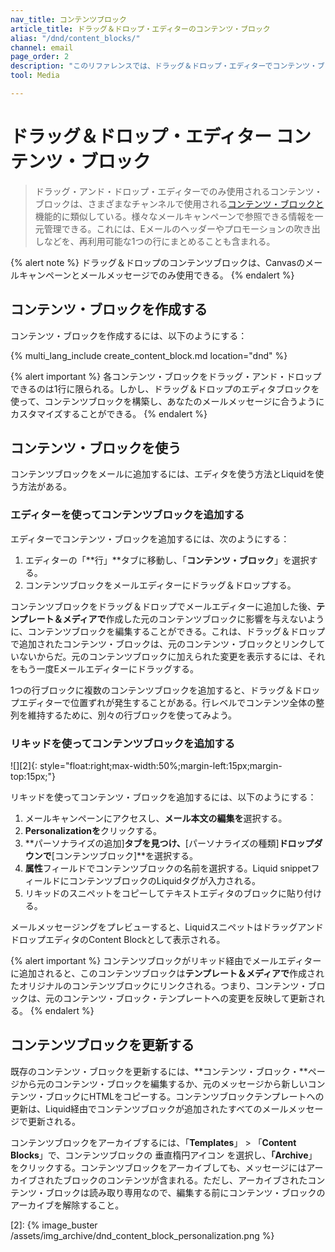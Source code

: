 ```yaml
---
nav_title: コンテンツブロック
article_title: ドラッグ＆ドロップ・エディターのコンテンツ・ブロック
alias: "/dnd/content_blocks/"
channel: email
page_order: 2
description: "このリファレンスでは、ドラッグ＆ドロップ・エディターでコンテンツ・ブロックを作成し、使用する方法を説明する。"
tool: Media

---
```


# ドラッグ＆ドロップ・エディター コンテンツ・ブロック

> ドラッグ・アンド・ドロップ・エディターでのみ使用されるコンテンツ・ブロックは、さまざまなチャンネルで使用される[コンテンツ・ブロックと]({{site.baseurl}}/user_guide/engagement_tools/templates_and_media/content_blocks/)機能的に類似している。様々なメールキャンペーンで参照できる情報を一元管理できる。これには、Eメールのヘッダーやプロモーションの吹き出しなどを、再利用可能な1つの行にまとめることも含まれる。

{% alert note %}
ドラッグ＆ドロップのコンテンツブロックは、Canvasのメールキャンペーンとメールメッセージでのみ使用できる。
{% endalert %}

## コンテンツ・ブロックを作成する

コンテンツ・ブロックを作成するには、以下のようにする：

{% multi_lang_include create_content_block.md location="dnd" %}

{% alert important %}
各コンテンツ・ブロックをドラッグ・アンド・ドロップできるのは1行に限られる。しかし、ドラッグ＆ドロップのエディタブロックを使って、コンテンツブロックを構築し、あなたのメールメッセージに合うようにカスタマイズすることができる。
{% endalert %}

## コンテンツ・ブロックを使う

コンテンツブロックをメールに追加するには、エディタを使う方法とLiquidを使う方法がある。

### エディターを使ってコンテンツブロックを追加する

エディターでコンテンツ・ブロックを追加するには、次のようにする：

1. エディターの「**行」**タブに移動し、「**コンテンツ・ブロック**」を選択する。 
2. コンテンツブロックをメールエディターにドラッグ＆ドロップする。 

コンテンツブロックをドラッグ＆ドロップでメールエディターに追加した後、**テンプレート＆メディアで**作成した元のコンテンツブロックに影響を与えないように、コンテンツブロックを編集することができる。これは、ドラッグ＆ドロップで追加されたコンテンツ・ブロックは、元のコンテンツ・ブロックとリンクしていないからだ。元のコンテンツブロックに加えられた変更を表示するには、それをもう一度Eメールエディターにドラッグする。 

1つの行ブロックに複数のコンテンツブロックを追加すると、ドラッグ＆ドロップエディターで位置ずれが発生することがある。行レベルでコンテンツ全体の整列を維持するために、別々の行ブロックを使ってみよう。

### リキッドを使ってコンテンツブロックを追加する

![][2]{: style="float:right;max-width:50%;margin-left:15px;margin-top:15px;"}

リキッドを使ってコンテンツ・ブロックを追加するには、以下のようにする：

1. メールキャンペーンにアクセスし、**メール本文の編集を**選択する。 
2. <i class="fas fa-plus"></i> **Personalizationを**クリックする。
3. **パーソナライズの追加]**タブを見つけ、**\[パーソナライズの種類]**ドロップダウンで**\[コンテンツブロック]**を選択する。
4. **属性**フィールドでコンテンツブロックの名前を選択する。Liquid snippetフィールドにコンテンツブロックのLiquidタグが入力される。 
5. リキッドのスニペットをコピーしてテキストエディタのブロックに貼り付ける。 

メールメッセージングをプレビューすると、LiquidスニペットはドラッグアンドドロップエディタのContent Blockとして表示される。 

{% alert important %}
コンテンツブロックがリキッド経由でメールエディターに追加されると、このコンテンツブロックは**テンプレート＆メディアで**作成されたオリジナルのコンテンツブロックにリンクされる。つまり、コンテンツ・ブロックは、元のコンテンツ・ブロック・テンプレートへの変更を反映して更新される。
{% endalert %}

## コンテンツブロックを更新する

既存のコンテンツ・ブロックを更新するには、**コンテンツ・ブロック・**ページから元のコンテンツ・ブロックを編集するか、元のメッセージから新しいコンテンツ・ブロックにHTMLをコピーする。コンテンツブロックテンプレートへの更新は、Liquid経由でコンテンツブロックが追加されたすべてのメールメッセージで更新される。

コンテンツブロックをアーカイブするには、「**Templates**」 > 「**Content Blocks**」で、コンテンツブロックの<i class="fas fa-ellipsis-vertical"></i> 垂直楕円アイコン を選択し、**「Archive**」をクリックする。コンテンツブロックをアーカイブしても、メッセージにはアーカイブされたブロックのコンテンツが含まれる。ただし、アーカイブされたコンテンツ・ブロックは読み取り専用なので、編集する前にコンテンツ・ブロックのアーカイブを解除すること。 

[2]: {% image_buster /assets/img_archive/dnd_content_block_personalization.png %}
